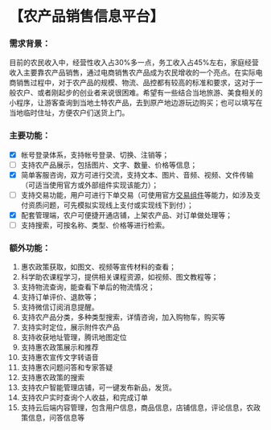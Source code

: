 # 【农产品销售信息平台】

### 需求背景：

目前的农民收入中，经营性收入占30%多一点，务工收入占45%左右，家庭经营收入主要靠农产品销售，通过电商销售农产品成为农民增收的一个亮点。在实际电商销售过程中，对于农产品的规模、物流、品控都有较高的标准和要求，这对于一般农户、或者刚起步的创业者来说很困难。希望有一些结合当地旅游、美食相关的小程序，让游客查询到当地土特农产品，去到原产地边游玩边购买；也可以填写在当地临时住址，方便农户们送货上门。

### 主要功能：

- [x] 帐号登录体系，支持帐号登录、切换、注销等；
- [ ] 支持农产品展示，包括图片、文字、数量、价格等信息；
- [x] 简单客服咨询，双方可进行交流，支持文本、图片、音频、视频、文件传输（可适当使用官方或外部组件实现该能力）；
- [ ] 支持交易功能，用户可进行下单交易（可使用官方[交易组件](https://developers.weixin.qq.com/miniprogram/dev/platform-capabilities/business-capabilities/ministore/minishopopencomponent2/Introduction.html)等能力，如涉及支付资质问题，可先模拟实现线上支付或实现线下到付）；
- [x] 配套管理端，农户可便捷开通店铺，上架农产品、对订单做处理等；
- [ ] 支持搜索，可按名称、类型、价格等进行检索。

### 额外功能：

1. 惠农政策获取，如图文、视频等宣传材料的查看；
2. 科学助农课程学习，提供相关课程资源，如视频、图文教程等；
3. 支持物流查询，能查看下单后的物流情况；
4. 支持订单评价、退款等；
5. 支持微信订阅消息提醒。
6. 支持农产品分类，多种类型搜索，详情咨询，加入购物车，购买等
7. 支持实时定位，展示附件农产品
8. 支持收获地址管理，腾讯地图定位
9. 支持惠农政策展示和推荐
10. 支持惠农宣传文字转语音
11. 支持惠农问题问答和专家答疑
12. 支持惠农政策的搜索
13. 支持农户智能管理店铺，可一键发布新品，发货。
14. 支持农户实时查询个人收益，和完成订单
15. 支持云后端内容管理，包含用户信息，商品信息，店铺信息，评论信息，农政策信息，问答信息等
